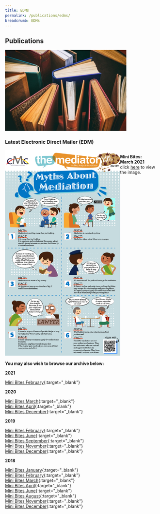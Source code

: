 ```yaml
---
title: EDMs
permalink: /publications/edms/
breadcrumb: EDMs
---
```

<style>
  .image {width: 400px;}
  .image img {max-width: 100%;}
  .flex-container {display: flex;}
  .flex-container .flex-box a .img {width: 400px;}
</style>

## Publications

<div class="image"><img src="/images/1504172802236.jpg" title="Publications" alt="Publications" style="width:600px"></div>

### Latest Electronic Direct Mailer (EDM)


<div class="flex-container">
  <div class="flex-box">
    <a href="/images/EDM-Myths-About-Mediation.png"> <img src="/images/EDM-Myths-About-Mediation.png" title="Latest EDMs" alt="Latest EDMs"></a>
  </div>
  <div class="flex-box">
       <p><b>Mini Bites:<br>March 2021</b><br>click <a href="/images/EDM-Myths-About-Mediation.png/" target="_blank">here</a> to view the image.</p>
  </div>
</div>

**You may also wish to browse our archive below:**

**2021**

[Mini Bites February](/images/EDM-Tips-on-being-a-great-neighbour-this-holiday-season.png){:target="_blank"}<br>

**2020**

[Mini Bites March](/images/EDM-FOCUS-MARCH2020.png){:target="_blank"}<br>
[Mini Bites April](/images/EDM-Nightmare-Neighbours.png){:target="_blank"}<br>
[Mini Bites December](/images/EDM-Happy-Holidays-From-CMC-and-MSC-2020.png){:target="_blank"}

**2019**

[Mini Bites February](/images/EDM_Dispute_Social_Media.png){:target="_blank"}<br>
[Mini Bites June](/images/June-EDM-2019-Special-Needs.png){:target="_blank"}<br>
[Mini Bites September](/images/Let's_All_Be_Professional.png){:target="_blank"}<br>
[Mini Bites November](/images/MACAD2019.png){:target="_blank"}<br>
[Mini Bites December](/images/EDM-Holiday-Greetings-2019.png){:target="_blank"}<br>

**2018**

[Mini Bites January](/images/EDM-Noisy_Neighbour.png){:target="_blank"}<br>
[Mini Bites February](/images/EDM-Family_Care_Elderly_Parents.png){:target="_blank"}<br>
[Mini Bites March](/images/EDM-Landlord_Tenant_Dispute.png){:target="_blank"}<br>
[Mini Bites April](/images/EDM-Smoke_Dispute_Neighbour.png){:target="_blank"}<br>
[Mini Bites June](/images/EDM-Like_Father_Like_Son_Family_Dispute.png){:target="_blank"}<br>
[Mini Bites August](/images/EDM-Appointments-and-Awards.png){:target="_blank"}<br>
[Mini Bites November](/images/November_EDM.png){:target="_blank"}<br>
[Mini Bites December](/images/December_EDM.gif){:target="_blank"}<br>